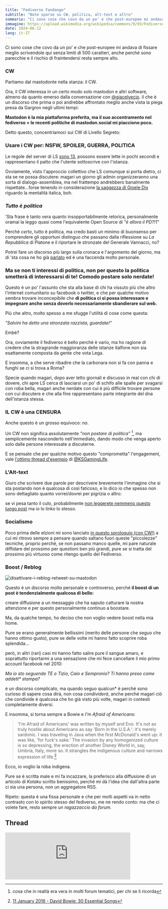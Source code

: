 ```yaml
---
title: "Fediverso Fandango"
subtitle: "Note sparse su CW, politica, alt-text e altro"
sommario: "Ci sono cose che covo da un po' e che post-europee mi andava di fissare meglio scrivendole qui senza limiti di 500 caratteri, anche perché sono parecchie e il rischio di fraintendersi resta sempre alto."
immagine: https://upload.wikimedia.org/wikipedia/commons/9/93/Fediverse_logo_proposal.svg
date: 2024-06-12
lang: it-IT
---
```


Ci sono cose che covo da un po' e che post-europee mi andava di fissare meglio scrivendole qui senza limiti di 500 caratteri, anche perché sono parecchie e il rischio di fraintendersi resta sempre alto.

### CW

Partiamo dal mastodonte nella stanza: il CW.

Ora, il CW interessa in un certo modo solo mastodon e altri software, almeno da quanto emerso dalla conversazione con [@giacelvecio](https://diversispiritus.net.br/channel/giacelvecio). il che è un discorso che prima o poi andrebbe affrontato meglio anche vista la piega presa da Gargron negli ultimi tempi: 

**Mastodon è la mia piattaforma preferita, ma il suo accentramento nel fediverso + le recenti politiche di mastodon.social mi piacciono poco.**

Detto questo, concentriamoci sui CW di Livello Segreto:

### Usare i CW per: NSFW, SPOILER, GUERRA, POLITICA

Le regole del server di LS [sono 13](https://livellosegreto.it/about), possono essere lette in pochi secondi e rappresentano il patto che l'utente sottoscrive con l'istanza.

Ovviamente, visto l'approccio collettivo che LS comunque si porta dietro, ci sta se ne possa discutere: magari un giorno gli admin organizzeranno una sorta di dialogo-assemblea, ma nel frattempo andrebbero banalmente rispettate...forse tenendo in considerazione [la saggezza di Gioele Dix](https://www.youtube.com/watch?app=desktop&v=8xuAw0_6qwE) riguardo la mentalità italica, boh.

### _Tutto è politica_ 

'Sta frase è tanto vera quanto insopportabilmente retorica, personalmente oramai la leggo quasi come l'equivalente Open Source di _"è allora il PD?!1"_

Perché _certo_, tutto è politica, ma credo basti un minimo di buonsenso per comprendere gli opportuni distinguo che passano dalla riflessione su _La Repubblica_ di Platone e il riportare le stronzate del Generale Vannacci, no?

Potrei fare un discorso più largo sulla cronaca e l'argomento del giorno, ma di 'sta cosa ne ho già [parlato](https://www.andreacorinti.com/posts/ita/mastodon-migrazione-2/) ed è una faccenda molto personale. 

### Ma se non ti interessi di politica, non per questo la politica smetterà di interessarsi di te! Comodo postare solo nerdate!

Questo è un po' l'assunto che sta alla base di chi ha vissuto più che altro l'internet comunitario su facebook o twitter, e che per qualche motivo sembra trovare inconcepibile che **di politica ci si possa interessare e impegnare anche senza doverlo necessariamente sbandierare sul web.**

Più che altro, molto spesso a me sfugge l'utilità di cose come questa: 

_"Salvini ha detto una stronzata razzista, guardate!"_

Embè? 

Ora, ovviamente il fediverso è bello perchè è vario, ma ho ragione di credere che la stragrande maggioranza delle istanze italfone non sia esattamente composta da gente che vota Lega. 

E insomma, a che serve ribadire che la carbonara non si fa con panna e funghi se ci si trova a Roma? 

Specie quando magari, dopo aver letto giornali e discusso in real con chi di dovere, chi apre LS cerca di lasciarsi un po' di schifo alle spalle per svagarsi con roba bella, magari anche nerdate con cui è più difficile trovare persone con cui discutere e che alla fine rappresentano parte integrante del dna dell'istanza stessa. 

### IL CW è una CENSURA

Anche questo è un grosso equivoco: _no_. 

Un CW non significa assolutamente _"non postare di politica"_ [^forum], ma semplicemente nasconderlo nell'immediato, dando modo che venga aperto solo dalle persone interessate a discuterne.

E se pensate che per qualche motivo questo "comprometta" l'engagement, vale [l'ottimo thread d'esempio](https://livellosegreto.it/@KSGamingLife/112576071996662818) di [@KSGamingLife](https://livellosegreto.it/@KSGamingLife).

[^forum]: cosa che in realtà era vera in molti forum tematici, per chi se li ricorda

### L'Alt-text 

Giuro che scrivere due parole per descrivere brevemente l'immagine che si sta postando non è qualcosa di così faticoso, e lo dico io che spesso non sono dettagliato quanto vorrei/dovrei per pigrizia o altro: 

se vi pesa tanto il culo, probabilmente [non leggerete nemmeno questo lungo post](https://www.kwbell.eu/mastonotes/alt-text-for-mastodon-images/) ma io lo linko lo stesso. 

### Socialismo

Poco prima delle elzioni mi sono lanciato [in questo sproloquio (con CW!)](https://livellosegreto.it/@xabacadabra/112513442988209443) a cui mi ritrovo sempre a pensare quando saltano fuori queste "piccolezze" tecniche, proprio perché, se non passano manco quelle, mi pare naturale diffidare del prossimo per questioni ben più grandi, pure se si tratta del prossimo più virtuoso come ritengo quello del Fediverso.

### Boost / Reblog

![disattivare-i-reblog-retweet-su-mastodon](/img/reblog.jpg)

Questo è un discorso molto personale e controverso, perché **il boost di un post è tendenzialmente qualcosa di bello:**

creare diffusione a un messaggio che ha saputo catturare la nostra attenzione e per questo personalmente continuo a boostare.

Ma, da qualche tempo, ho deciso che non voglio vedere boost nella mia home.

Pure se erano generalmente bellissimi (merito delle persone che seguo che hanno ottimo gusto), pure se delle volte mi hanno fatto scoprire roba splendida...

però, in altri (rari) casi mi hanno fatto salire pure il sangue amaro, e soprattutto riportarmi a una sensazione che mi fece cancellare il mio primo account facebook nel 2010: 

_Ma io sto seguendo TE o Tizio, Caio e Sempronio? Ti hanno preso come addett* stampa?_ 

è un discorso complicato, ma quando seguo qualcun* è perché sono curioso di sapere cosa dirà, non cosa _condividerà_, anche perché magari ciò che condivide è qualcosa che ho già visto più volte, magari in contesti completamente diversi.

E insomma, si torna sempre a Bowie e _I'm Afraid of Americans_: 

>'I'm Afraid of Americans' was written by myself and Eno. It's not as truly hostile about Americans as say 'Born in the U.S.A.': it's merely sardonic. I was traveling in Java when the first McDonald's went up: it was like, 'for fuck's sake.' The invasion by any homogenized culture is so depressing, the erection of another Disney World in, say, Umbria, Italy, more so. It strangles the indigenous culture and narrows expression of life.[^DavidBowie]

[^DavidBowie]: [11 January 2016 - David Bowie: 30 Essential Songs](https://web.archive.org/web/20210411024605/https://www.rollingstone.com/music/music-lists/david-bowie-best-songs-33438/im-afraid-of-americans-1997-3-151698/)

Ecco, io voglio la roba indigena. 

Pure se è scritta male e mi fa incazzare, la preferisco alla diffusione di un articolo di _Kotaku_ scritto benissimo, perché mi dà l'idea che dall'altra parte ci sia una persona, non un aggregatore RSS. 

Ripeto: questa è una fissa personale e che per molti aspetti va in netto contrasto con lo spirito stesso del fediverso, me ne rendo conto: ma che ci volete fare, resto sempre un _ragazzaccio da forum._

## Thread 

<iframe src="https://livellosegreto.it/@xabacadabra/112604439352342748/embed" class="mastodon-embed" style="max-width: 100%; border: 0" width="400" allowfullscreen="allowfullscreen"></iframe><script src="https://livellosegreto.it/embed.js" async="async"></script>